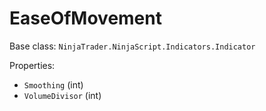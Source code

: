 # EaseOfMovement

Base class: `NinjaTrader.NinjaScript.Indicators.Indicator`

Properties:
- `Smoothing` (int)
- `VolumeDivisor` (int)
